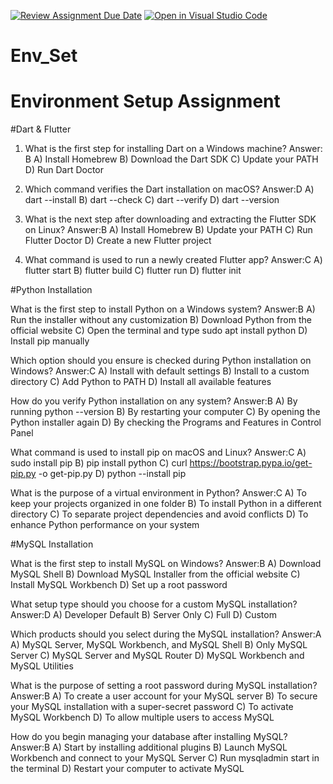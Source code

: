 [![Review Assignment Due Date](https://classroom.github.com/assets/deadline-readme-button-22041afd0340ce965d47ae6ef1cefeee28c7c493a6346c4f15d667ab976d596c.svg)](https://classroom.github.com/a/vnsr1XuU)
[![Open in Visual Studio Code](https://classroom.github.com/assets/open-in-vscode-2e0aaae1b6195c2367325f4f02e2d04e9abb55f0b24a779b69b11b9e10269abc.svg)](https://classroom.github.com/online_ide?assignment_repo_id=15833079&assignment_repo_type=AssignmentRepo)
# Env_Set

# Environment Setup Assignment

#Dart & Flutter

1. What is the first step for installing Dart on a Windows machine?
Answer: B
A) Install Homebrew
B) Download the Dart SDK
C) Update your PATH
D) Run Dart Doctor


2. Which command verifies the Dart installation on macOS?
Answer:D
A) dart --install
B) dart --check
C) dart --verify
D) dart --version


3. What is the next step after downloading and extracting the Flutter SDK on Linux?
Answer:B
A) Install Homebrew
B) Update your PATH
C) Run Flutter Doctor
D) Create a new Flutter project


4. What command is used to run a newly created Flutter app?
Answer:C
A) flutter start
B) flutter build
C) flutter run
D) flutter init


#Python Installation

What is the first step to install Python on a Windows system?
Answer:B
A) Run the installer without any customization
B) Download Python from the official website
C) Open the terminal and type sudo apt install python
D) Install pip manually


Which option should you ensure is checked during Python installation on Windows?
Answer:C
A) Install with default settings
B) Install to a custom directory
C) Add Python to PATH
D) Install all available features


How do you verify Python installation on any system?
Answer:B
A) By running python --version
B) By restarting your computer
C) By opening the Python installer again
D) By checking the Programs and Features in Control Panel


What command is used to install pip on macOS and Linux?
Answer:C
A) sudo install pip
B) pip install python
C) curl https://bootstrap.pypa.io/get-pip.py -o get-pip.py
D) python --install pip


What is the purpose of a virtual environment in Python?
Answer:C
A) To keep your projects organized in one folder
B) To install Python in a different directory
C) To separate project dependencies and avoid conflicts
D) To enhance Python performance on your system


#MySQL Installation

What is the first step to install MySQL on Windows?
Answer:B
A) Download MySQL Shell
B) Download MySQL Installer from the official website
C) Install MySQL Workbench
D) Set up a root password


What setup type should you choose for a custom MySQL installation?
Answer:D
A) Developer Default
B) Server Only
C) Full
D) Custom


Which products should you select during the MySQL installation?
Answer:A
A) MySQL Server, MySQL Workbench, and MySQL Shell
B) Only MySQL Server
C) MySQL Server and MySQL Router
D) MySQL Workbench and MySQL Utilities


What is the purpose of setting a root password during MySQL installation?
Answer:B
A) To create a user account for your MySQL server
B) To secure your MySQL installation with a super-secret password
C) To activate MySQL Workbench
D) To allow multiple users to access MySQL


How do you begin managing your database after installing MySQL?
Answer:B
A) Start by installing additional plugins
B) Launch MySQL Workbench and connect to your MySQL Server
C) Run mysqladmin start in the terminal
D) Restart your computer to activate MySQL

